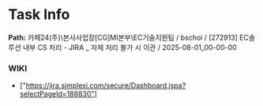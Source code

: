 # Task Info

**Path:** 카페24(주)\본사사업장\[CG]MI본부\EC기술지원팀 / bschoi / [272913] EC솔루션 내부 CS 처리 - JIRA _ 자체 처리 불가 시 이관 / 2025-08-01_00-00-00

### WIKI
- ["https://jira.simplexi.com/secure/Dashboard.jspa?selectPageId=188830"]

